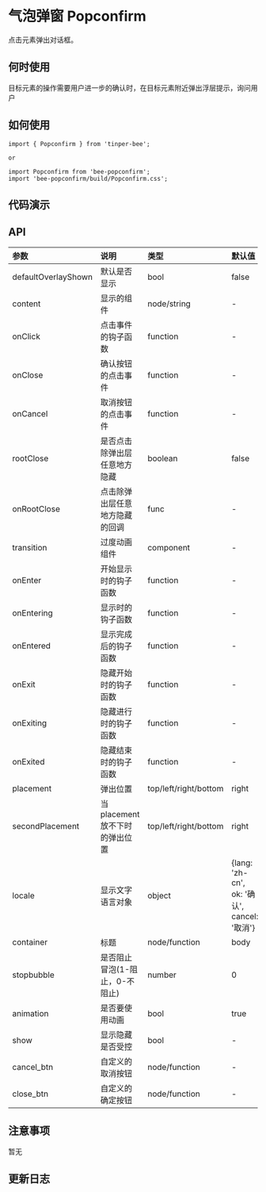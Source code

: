 # 气泡弹窗 Popconfirm 

点击元素弹出对话框。

## 何时使用
目标元素的操作需要用户进一步的确认时，在目标元素附近弹出浮层提示，询问用户

## 如何使用

```
import { Popconfirm } from 'tinper-bee';

or

import Popconfirm from 'bee-popconfirm';
import 'bee-popconfirm/build/Popconfirm.css';

```

## 代码演示

## API

|参数|说明|类型|默认值|
|:---|:-----|:----|:------|
|defaultOverlayShown|默认是否显示|bool|false|
|content|显示的组件|node/string|-|
|onClick|点击事件的钩子函数|function|-|
|onClose|确认按钮的点击事件|function|-|
|onCancel|取消按钮的点击事件|function|-|
|rootClose|是否点击除弹出层任意地方隐藏|boolean|false|
|onRootClose|点击除弹出层任意地方隐藏的回调|func|-|
|transition|过度动画组件|component|-|
|onEnter|开始显示时的钩子函数|function|-|
|onEntering|显示时的钩子函数|function|-|
|onEntered|显示完成后的钩子函数|function|-|
|onExit|隐藏开始时的钩子函数|function|-|
|onExiting|隐藏进行时的钩子函数|function|-|
|onExited|隐藏结束时的钩子函数|function|-|
|placement|弹出位置|top/left/right/bottom|right|
|secondPlacement|当placement放不下时的弹出位置|top/left/right/bottom|right|
|locale|显示文字语言对象|object|{lang: 'zh-cn', ok: '确认', cancel: '取消'}|
|container|标题|node/function|body|
|stopbubble|是否阻止冒泡(1-阻止，0-不阻止)|number|0|
|animation|是否要使用动画|bool|true|
|show|显示隐藏是否受控|bool|-|
|cancel_btn|自定义的取消按钮|node/function|-|
|close_btn|自定义的确定按钮|node/function|-|

## 注意事项

暂无

## 更新日志